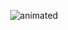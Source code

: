 <p align="center">
<img src="[demo.gif](https://github.com/user-attachments/assets/c830b2b6-2dd0-48b9-90a0-09a4a55942df)" alt="animated" />
</p>
